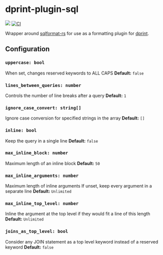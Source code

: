 # dprint-plugin-sql

[![](https://img.shields.io/crates/v/dprint-plugin-sql.svg)](https://crates.io/crates/dprint-plugin-sql) [![CI](https://github.com/dprint/dprint-plugin-sql/workflows/CI/badge.svg)](https://github.com/dprint/dprint-plugin-sql/actions?query=workflow%3ACI)

Wrapper around [sqlformat-rs](https://github.com/shssoichiro/sqlformat-rs) for use as a formatting plugin for [dprint](https://github.com/dprint/dprint).

## Configuration

### `uppercase: bool`

When set, changes reserved keywords to ALL CAPS
**Default:** `false`

### `lines_between_queries: number`

Controls the number of line breaks after a query
**Default:** `1`

### `ignore_case_convert: string[]`

Ignore case conversion for specified strings in the array
**Default:** `[]`

### `inline: bool`

Keep the query in a single line
**Default:** `false`

### `max_inline_block: number`

Maximum length of an inline block
**Default:** `50`

### `max_inline_arguments: number`

Maximum length of inline arguments
If unset, keep every argument in a separate line
**Default:** `Unlimited`

### `max_inline_top_level: number`

Inline the argument at the top level if they would fit a line of this length
**Default:** `Unlimited`

### `joins_as_top_level: bool`

Consider any JOIN statement as a top level keyword instead of a reserved keyword
**Default:** `false`
